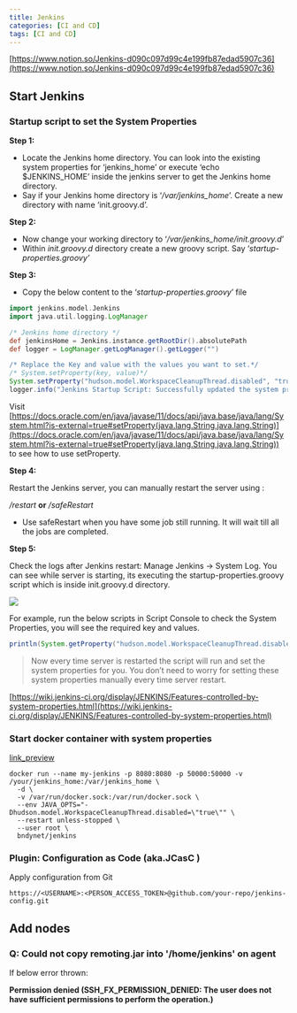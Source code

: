 ```yaml
---
title: Jenkins
categories: [CI and CD]
tags: [CI and CD]
---
```


[https://www.notion.so/Jenkins-d090c097d99c4e199fb87edad5907c36](https://www.notion.so/Jenkins-d090c097d99c4e199fb87edad5907c36)


## Start Jenkins


### S**tartup script to set the System Properties**


**Step 1:**

- Locate the Jenkins home directory. You can look into the existing system properties for ‘jenkins_home’ or execute ‘echo $JENKINS_HOME’ inside the jenkins server to get the Jenkins home directory.
- Say if your Jenkins home directory is ‘_/var/jenkins_home_’. Create a new directory with name ‘init.groovy.d’.

**Step 2:**

- Now change your working directory to ‘_/var/jenkins_home/init.groovy.d_’
- Within _init.groovy.d_ directory create a new groovy script. Say ‘_startup-properties.groovy’_

**Step 3:**

- Copy the below content to the ‘_startup-properties.groovy_’ file

```groovy
import jenkins.model.Jenkins
import java.util.logging.LogManager

/* Jenkins home directory */
def jenkinsHome = Jenkins.instance.getRootDir().absolutePath
def logger = LogManager.getLogManager().getLogger("")

/* Replace the Key and value with the values you want to set.*/
/* System.setProperty(key, value)*/
System.setProperty("hudson.model.WorkspaceCleanupThread.disabled", "true")
logger.info("Jenkins Startup Script: Successfully updated the system properties. Script location: ${jenkinsHome}/init.groovy.d")
```


Visit [https://docs.oracle.com/en/java/javase/11/docs/api/java.base/java/lang/System.html?is-external=true#setProperty(java.lang.String,java.lang.String)](https://docs.oracle.com/en/java/javase/11/docs/api/java.base/java/lang/System.html?is-external=true#setProperty(java.lang.String,java.lang.String)) to see how to use setProperty.


**Step 4:**


Restart the Jenkins server, you can manually restart the server using :


_<Jenkins-server-URL>/restart_ **or** _<Jenkins-server-URL>/safeRestart_

- Use safeRestart when you have some job still running. It will wait till all the jobs are completed.

**Step 5:**


Check the logs after Jenkins restart: Manage Jenkins → System Log. You can see while server is starting, its executing the startup-properties.groovy script which is inside init.groovy.d directory.


![](https://miro.medium.com/max/1400/1*kjzZCxTixWCYsQbIcfRkzA.png)


For example, run the below scripts in Script Console to check the System Properties, you will see the required key and values.


```groovy
println(System.getProperty("hudson.model.WorkspaceCleanupThread.disabled"))
```


> Now every time server is restarted the script will run and set the system properties for you. You don’t need to worry for setting these system properties manually every time server restart.


[https://wiki.jenkins-ci.org/display/JENKINS/Features-controlled-by-system-properties.html](https://wiki.jenkins-ci.org/display/JENKINS/Features-controlled-by-system-properties.html)


### Start  docker container with system properties


[link_preview](https://github.com/bndynet/docker.jenkins)


```shell
docker run --name my-jenkins -p 8080:8080 -p 50000:50000 -v /your/jenkins_home:/var/jenkins_home \
  -d \
  -v /var/run/docker.sock:/var/run/docker.sock \
  --env JAVA_OPTS="-Dhudson.model.WorkspaceCleanupThread.disabled=\"true\"" \
  --restart unless-stopped \
  --user root \
  bndynet/jenkins
```


### Plugin: **Configuration as Code (aka.JCasC )**


Apply configuration from Git


```shell
https://<USERNAME>:<PERSON_ACCESS_TOKEN>@github.com/your-repo/jenkins-config.git
```


## Add nodes


### Q: **Could not copy remoting.jar into '/home/jenkins' on agent**


If below error thrown:


**Permission denied (SSH_FX_PERMISSION_DENIED: The user does not have sufficient permissions to perform the operation.)**

